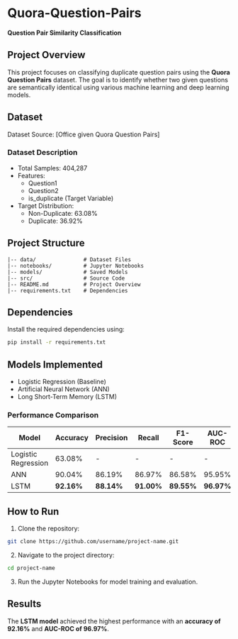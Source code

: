 # Quora-Question-Pairs

**Question Pair Similarity Classification**

## Project Overview
This project focuses on classifying duplicate question pairs using the **Quora Question Pairs** dataset. The goal is to identify whether two given questions are semantically identical using various machine learning and deep learning models.

## Dataset
Dataset Source: [Office given Quora Question Pairs]

### Dataset Description
- Total Samples: 404,287
- Features:
  - Question1
  - Question2
  - is_duplicate (Target Variable)
- Target Distribution:
  - Non-Duplicate: 63.08%
  - Duplicate: 36.92%

## Project Structure
```
|-- data/               # Dataset Files
|-- notebooks/          # Jupyter Notebooks
|-- models/             # Saved Models
|-- src/                # Source Code
|-- README.md           # Project Overview
|-- requirements.txt    # Dependencies
```

## Dependencies
Install the required dependencies using:
```bash
pip install -r requirements.txt
```

## Models Implemented
- Logistic Regression (Baseline)
- Artificial Neural Network (ANN)
- Long Short-Term Memory (LSTM)

### Performance Comparison
| Model       | Accuracy | Precision | Recall | F1-Score | AUC-ROC |
|------------|----------|----------|-------|----------|---------|
| Logistic Regression | 63.08% | - | - | - | - |
| ANN        | 90.04%   | 86.19%   | 86.97% | 86.58%   | 95.95%  |
| LSTM       | **92.16%** | **88.14%** | **91.00%** | **89.55%** | **96.97%** |

## How to Run
1. Clone the repository:
```bash
git clone https://github.com/username/project-name.git
```
2. Navigate to the project directory:
```bash
cd project-name
```
3. Run the Jupyter Notebooks for model training and evaluation.

## Results
The **LSTM model** achieved the highest performance with an **accuracy of 92.16%** and **AUC-ROC of 96.97%**.

